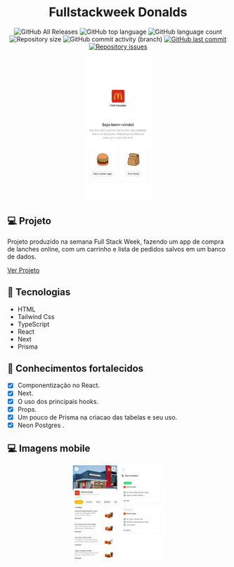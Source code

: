 <h1 align="center">
  Fullstackweek Donalds
</h1>

<p align="center">
  
  <img alt="GitHub All Releases" src="https://img.shields.io/github/downloads/emanuelhenrique-dev/fullstackweek-donalds/total?logo=GitHub&style=flat-square">
  
  <img alt="GitHub top language" src="https://img.shields.io/github/languages/top/emanuelhenrique-dev/fullstackweek-donalds" />
  
  <img alt="GitHub language count" src="https://img.shields.io/github/languages/count/emanuelhenrique-dev/fullstackweek-donalds" />
  
  <img alt="Repository size" src="https://img.shields.io/github/repo-size/emanuelhenrique-dev/fullstackweek-donalds" />

  <img alt="GitHub commit activity (branch)" src="https://img.shields.io/github/commit-activity/t/emanuelhenrique-dev/fullstackweek-donalds">

  <a href="https://github.com/emanuelhenrique-dev/fullstackweek-donalds/commits/master">
    <img alt="GitHub last commit" src="https://img.shields.io/github/last-commit/emanuelhenrique-dev/fullstackweek-donalds" />
  </a>

  <a href="https://github.com/emanuelhenrique-dev/fullstackweek-donalds/issues">
    <img alt="Repository issues" src="https://img.shields.io/github/issues/emanuelhenrique-dev/fullstackweek-donalds" />
  </a>
</p>

<p align="center">
  <img src=".github/Mobile01.png" width="30%" />
</p>

## 💻 Projeto

Projeto produzido na semana Full Stack Week, fazendo um app de compra de lanches online, com um carrinho e lista de pedidos salvos em um banco de dados.

[Ver Projeto](https://fullstackweek-donalds-rho.vercel.app/fsw-donalds)

## 🚀 Tecnologias

- HTML
- Tailwind Css
- TypeScript
- React
- Next
- Prisma

## 📔 Conhecimentos fortalecidos

- [x] Componentização no React.
- [x] Next.
- [x] O uso dos principais hooks.
- [x] Props.
- [x] Um pouco de Prisma na criacao das tabelas e seu uso.
- [x] Neon Postgres .

## 💻 Imagens mobile

<p align="center">
  <img src=".github/Mobile02.png" width="20%" />
  <img src=".github/Mobile03.png" width="20%" />
</p>
